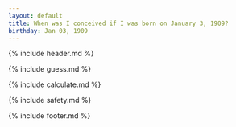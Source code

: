 ```yaml
---
layout: default
title: When was I conceived if I was born on January 3, 1909?
birthday: Jan 03, 1909
---
```


{% include header.md %}

{% include guess.md %}

{% include calculate.md %}

{% include safety.md %}

{% include footer.md %}



